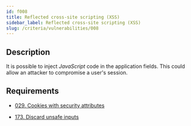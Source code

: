 ```yaml
---
id: f008
title: Reflected cross-site scripting (XSS)
sidebar_label: Reflected cross-site scripting (XSS)
slug: /criteria/vulnerabilities/008
---
```


## Description

It is possible to inject *JavaScript* code
in the application fields.
This could allow an attacker
to compromise a user's session.

## Requirements

- [029. Cookies with security attributes](/criteria/requirements/029)

- [173. Discard unsafe inputs](/criteria/requirements/173)
